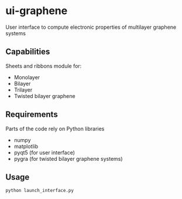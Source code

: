 # ui-graphene
User interface to compute electronic properties of multilayer graphene systems

## Capabilities

Sheets and ribbons module for:
- Monolayer
- Bilayer
- Trilayer
- Twisted bilayer graphene

## Requirements

Parts of the code rely on Python libraries

- numpy
- matplotlib
- pyqt5 (for user interface)
- pygra (for twisted bilayer graphene systems)

## Usage

```python
python launch_interface.py

```

